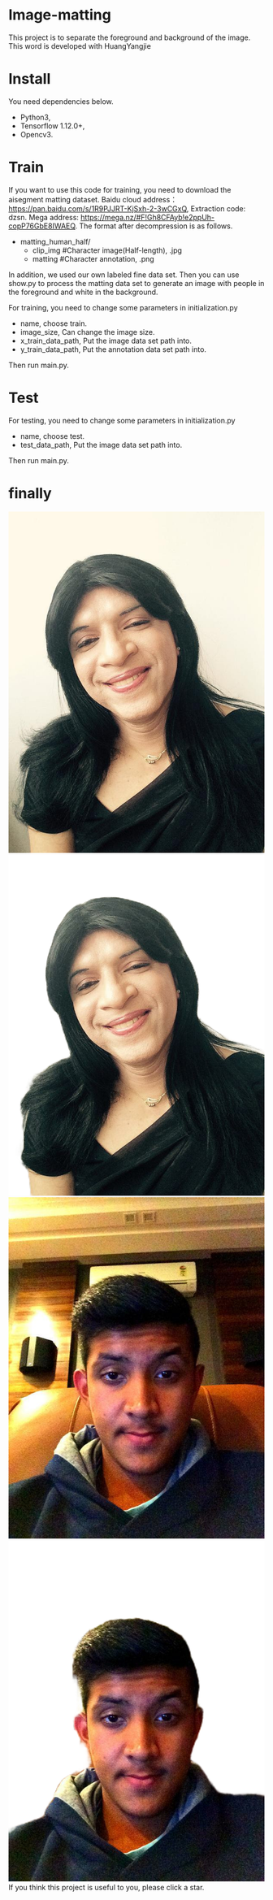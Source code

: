 # Image-matting
This project is to separate the foreground and background of the image. This word is developed with HuangYangjie

# Install

You need dependencies below.

- Python3,
- Tensorflow 1.12.0+,
- Opencv3.

# Train

If you want to use this code for training, you need to download the aisegment matting dataset.
Baidu cloud address：https://pan.baidu.com/s/1R9PJJRT-KjSxh-2-3wCGxQ, Extraction code: dzsn.
Mega address: https://mega.nz/#F!Gh8CFAyb!e2ppUh-copP76GbE8IWAEQ.
The format after decompression is as follows.
- matting_human_half/
    - clip_img #Character image(Half-length), .jpg 
    - matting  #Character annotation, .png 

In addition, we used our own labeled fine data set. Then you can use show.py to process the matting data set to generate an image with people in the foreground and white in the background.

For training, you need to change some parameters in initialization.py
- name, choose train.
- image_size, Can change the image size.
- x_train_data_path, Put the image data set path into.
- y_train_data_path, Put the annotation data set path into.

Then run main.py.

# Test
For testing, you need to change some parameters in initialization.py
- name, choose test.
- test_data_path, Put the image data set path into.

Then run main.py.

# finally
![pic](image1.jpg)
![pic](image2.png)
![pic](image3.jpg)
![pic](image4.png)
If you think this project is useful to you, please click a star.
